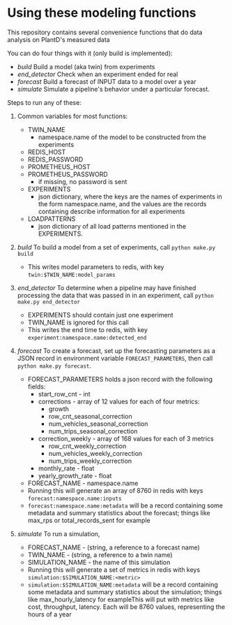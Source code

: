 # Using these modeling functions

This repository contains several convenience functions that do data analysis on PlantD's measured data

You can do four things with it (only build is implemented):
- *build* Build a model (aka twin) from experiments
- *end_detector* Check when an experiment ended for real
- *forecast* Build a forecast of INPUT data to a model over a year
- *simulate* Simulate a pipeline's behavior under a particular forecast.

Steps to run any of these:

1. Common variables for most functions: 
    - TWIN_NAME
        - namespace.name of the model to be constructed from the experiments
    - REDIS_HOST
    - REDIS_PASSWORD
    - PROMETHEUS_HOST
    - PROMETHEUS_PASSWORD
        - if missing, no password is sent
    - EXPERIMENTS
        - json dictionary, where the keys are the names of experiments in the form namespace.name, and the values are the records containing describe information for all experiments 
    - LOADPATTERNS
        - json dictionary of all load patterns mentioned in the EXPERIMENTS. 



2. *build* To build a model from a set of experiments, call `python make.py build`
    - This writes model parameters to redis, with key `twin:$TWIN_NAME:model_params`

3. *end_detector* To determine when a pipeline may have finished processing the data that was passed in in an experiment, call `python make.py end_detector`
    - EXPERIMENTS should contain just one experiment 
    - TWIN_NAME is ignored for this call
    - This writes the end time to redis, with key `experiment:namespace.name:detected_end`

4. *forecast* To create a forecast, set up the forecasting parameters as a JSON record in environment variable `FORECAST_PARAMETERS`, then call `python make.py forecast`.
    - FORECAST_PARAMETERS holds a json record with the following fields:
        - start_row_cnt - int
        - corrections - array of 12 values for each of four metrics:
            - growth
            - row_cnt_seasonal_correction
            - num_vehicles_seasonal_correction
            - num_trips_seasonal_correction
        - correction_weekly - array of 168 values for each of 3 metrics
            - row_cnt_weekly_correction
            - num_vehicles_weekly_correction
            - num_trips_weekly_correction
        - monthly_rate  - float
        - yearly_growth_rate - float
    - FORECAST_NAME - namespace.name
    - Running this will generate an array of 8760 in redis with keys `forecast:namespace.name:inputs`  
    - `forecast:namespace.name:metadata` will be a record containing some metadata and summary statistics about the forecast; things like max_rps or total_records_sent for example

5. *simulate* To run a simulation,
    - FORECAST_NAME - (string, a reference to a forecast name)
    - TWIN_NAME - (string, a reference to a twin name)
    - SIMULATION_NAME - the name of this simulation
    - Running this will generate a set of metrics in redis with keys `simulation:$SIMULATION_NAME:<metric>`  
    - `simulation:$SIMULATION_NAME:metadata` will be a record containing some metadata and summary statistics about the simulation; things like max_hourly_latency for exampleThis will put with metrics like cost, throughput, latency.  Each will be 8760 values, representing the hours of a year
